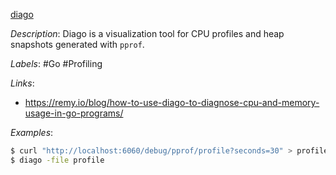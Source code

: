 [diago](https://github.com/remeh/diago)

*Description*: Diago is a visualization tool for CPU profiles and heap snapshots generated with `pprof`.

*Labels*: #Go #Profiling

*Links*:
  - https://remy.io/blog/how-to-use-diago-to-diagnose-cpu-and-memory-usage-in-go-programs/

*Examples*:

```bash
$ curl "http://localhost:6060/debug/pprof/profile?seconds=30" > profile
$ diago -file profile
```

